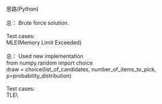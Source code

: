 思路(Python)\
\
总：
Brute force solution.\
\
Test cases:\
MLE(Memory Limit Exceeded)\
\
总：
Used new implementation\
from numpy.random import choice\
draw = choice(list_of_candidates, number_of_items_to_pick,\
              p=probability_distribution)\
\
Test cases:\
TLE\
